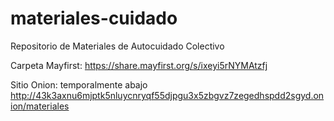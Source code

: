 # materiales-cuidado
Repositorio de Materiales de Autocuidado Colectivo

Carpeta Mayfirst: https://share.mayfirst.org/s/ixeyi5rNYMAtzfj

Sitio Onion: temporalmente abajo http://43k3axnu6mjptk5nluycnryqf55djpgu3x5zbgvz7zegedhspdd2sgyd.onion/materiales

